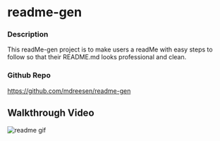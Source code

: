 # readme-gen

### Description
This readMe-gen project is to make users a readMe with easy steps to follow so that their README.md looks professional and clean.

### Github Repo
https://github.com/mdreesen/readme-gen

## Walkthrough Video
![readme gif](https://user-images.githubusercontent.com/56687081/93705067-5b9ab680-fad7-11ea-8fd3-f3dedfbbdb57.gif)
